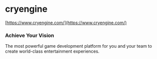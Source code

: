 # cryengine

[https://www.cryengine.com/](https://www.cryengine.com/)

### Achieve Your Vision
The most powerful game development platform for you and your team to create world-class entertainment experiences.